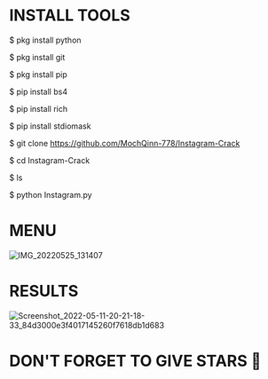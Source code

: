 
# INSTALL TOOLS

$ pkg install python

$ pkg install git

$ pkg install pip

$ pip install bs4

$ pip install rich

$ pip install stdiomask

$ git clone https://github.com/MochQinn-778/Instagram-Crack

$ cd Instagram-Crack

$ ls

$ python Instagram.py 











# MENU 
![IMG_20220525_131407](https://user-images.githubusercontent.com/102127928/170192816-fe83fd74-bfa0-4677-a88a-7ad8e20990a4.jpg)

# RESULTS
![Screenshot_2022-05-11-20-21-18-33_84d3000e3f4017145260f7618db1d683](https://user-images.githubusercontent.com/102127928/170192858-64e3ebe7-60fd-4b5f-84a0-dc1d71ff28ff.jpg)


# DON'T FORGET TO GIVE STARS 🌟
